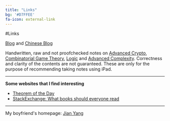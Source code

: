 ```yaml
---
title: "Links"
bg: '#D7FFEE'
fa-icon: external-link
---
```


#Links

[Blog](http://blog.jiaweigao.com/) and [Chinese Blog](http://cn.jiaweigao.com/)

Handwritten, raw and not proofchecked notes on [Advanced Crypto](https://drive.google.com/open?id=0B24myuzvksSDcVczeHFKaWhyT2s&authuser=0), [Combinatorial Game Theory](https://drive.google.com/folderview?id=0B24myuzvksSDSXgtY1Q4QklXdDg&usp=sharing), [Logic](https://drive.google.com/folderview?id=0B24myuzvksSDSTVsUDQzNG16MTQ&usp=sharing) and [Advanced Complexity](https://drive.google.com/folderview?id=0B24myuzvksSDbFJQdXpzTW1hbWc&usp=sharing). Correctness and clarity of the contents are not guaranteed. These are only for the purpose of recommending taking notes using iPad.

---

**Some websites that I find interesting**

- [Theorem of the Day](http://www.theoremoftheday.org/)
- [StackExchange: What books should everyone read](http://cstheory.stackexchange.com/questions/3253/what-books-should-everyone-read)

----

My boyfriend's homepage: [Jian Yang](http://sheepx86.com/)
